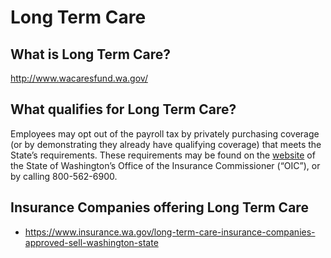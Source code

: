 # Long Term Care
## What is Long Term Care?
http://www.wacaresfund.wa.gov/

## What qualifies for Long Term Care?
 Employees may opt out of the payroll tax by privately purchasing coverage (or by demonstrating they already have qualifying coverage) that meets the State’s requirements. 
 These requirements may be found on the [website](https://www.insurance.wa.gov/what-qualifies-long-term-care-insurance) of the State of Washington’s Office of the Insurance Commissioner (“OIC”), or by calling 800-562-6900.

## Insurance Companies offering Long Term Care
* https://www.insurance.wa.gov/long-term-care-insurance-companies-approved-sell-washington-state
